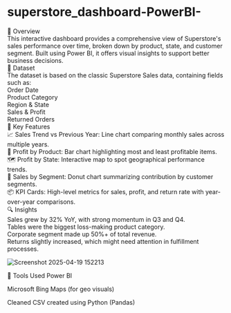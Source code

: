 # superstore_dashboard-PowerBI-

🧩 Overview
<br>
This interactive dashboard provides a comprehensive view of Superstore's sales performance over time, broken down by product, state, and customer segment. Built using Power BI, it offers visual insights to support better business decisions.
<br>
📁 Dataset
<br>
The dataset is based on the classic Superstore Sales data, containing fields such as:
<BR>
Order Date
<BR>
Product Category
<BR>
Region & State
<br>
Sales & Profit
<br>
Returned Orders
<br>
📌 Key Features
<br>
📈 Sales Trend vs Previous Year: Line chart comparing monthly sales across multiple years.
<br>
🛒 Profit by Product: Bar chart highlighting most and least profitable items.
<br>
🗺 Profit by State: Interactive map to spot geographical performance trends.
<br>
🍩 Sales by Segment: Donut chart summarizing contribution by customer segments.
<br>
📦 KPI Cards: High-level metrics for sales, profit, and return rate with year-over-year comparisons.
<br>
🔍 Insights
<br>
Sales grew by 32% YoY, with strong momentum in Q3 and Q4.
<br>
Tables were the biggest loss-making product category.
<br>
Corporate segment made up 50%+ of total revenue.
<br>
Returns slightly increased, which might need attention in fulfillment processes.
<BR>

![Screenshot 2025-04-19 152213](https://github.com/user-attachments/assets/ad7712f9-70c5-4c74-a48f-d8aa1946f1e7)

🚀 Tools Used
Power BI

Microsoft Bing Maps (for geo visuals)

Cleaned CSV created using Python (Pandas)
